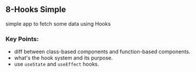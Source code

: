 ## 8-Hooks Simple
simple app to fetch some data using Hooks

### Key Points:
- diff between class-based components and function-based components.
- what's the hook system and its purpose.
- use `useState` and `useEffect` hooks.
